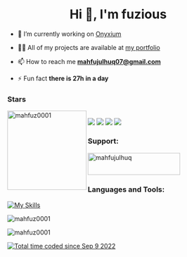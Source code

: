<h1 align="center">Hi 👋, I'm fuzious</h1>

- 🔭 I’m currently working on [Onyxium](https://onyxium.live/)

- 👨‍💻 All of my projects are available at [my portfolio](https://mahfuz.live)

- 📫 How to reach me **mahfujulhuq07@gmail.com**

- ⚡ Fun fact **there is 27h in a day**

<h3 align="left">Stars</h3>
<img align="left" height="180em" src="https://github-readme-stats.vercel.app/api/top-langs/?username=mahfuz0001&layout=compact&theme=dark" alt=mahfuz0001 />

<br />
<div> <a href="https://twitter.com/fuziouss" target="_blank"><img src="https://img.shields.io/badge/Twitter-1DA1F2?style=for-the-badge&logo=twitter&logoColor=white" target="_blank"></a>
<a href="https://www.linkedin.com/in/mahfuz007" target="_blank"><img src="https://img.shields.io/badge/LinkedIn-0077B5?style=for-the-badge&logo=linkedin&logoColor=white" target="_blank"></a>
<a href="https://github.com/mahfuz0001" target="_blank"><img src="https://img.shields.io/badge/GitHub-100000?style=for-the-badge&logo=github&logoColor=white" target="_blank"></a>
<a href="https://instagram.com/fuzious" target="_blank"><img src="https://img.shields.io/badge/Instagram-E4405F?style=for-the-badge&logo=instagram&logoColor=white" target="_blank"></a>
</div><h3 align="left">Support:</h3>
<p><a href="https://www.buymeacoffee.com/mahfujulhuq"> <img align="left" src="https://cdn.buymeacoffee.com/buttons/v2/default-yellow.png" height="50" width="210" alt="mahfujulhuq" /></a></p><br/><br/><br/>

<h3 align="left">Languages and Tools:</h3>

[![My Skills](https://skillicons.dev/icons?i=nextjs,ts,nodejs,postgres,tailwind,react,js,discordjs,vite,supabase,firebase,mongodb,npm,vercel)](https://mahfuz.live)

<p><img align="center" src="https://github-readme-streak-stats.herokuapp.com/?user=mahfuz0001&" alt="mahfuz0001" /></p>

<p align="left"> <img src="https://komarev.com/ghpvc/?username=mahfuz0001&label=Profile%20views&color=0e75b6&style=for-the-badge" alt="mahfuz0001" /> </p>
<a href="https://wakatime.com/@2f0f1fb4-ab90-4242-827e-2fc4f87b6b6f?style=for-the-badge"><img src="https://wakatime.com/badge/user/2f0f1fb4-ab90-4242-827e-2fc4f87b6b6f.svg?style=for-the-badge" alt="Total time coded since Sep 9 2022" /></a>
